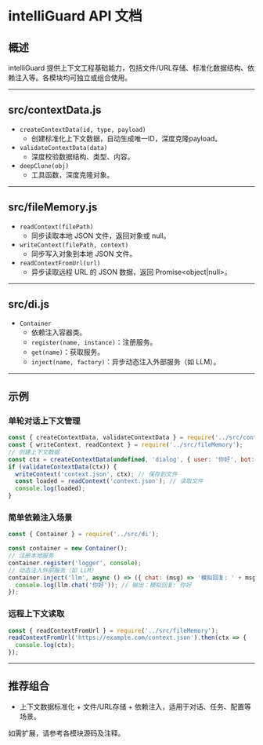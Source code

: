 # intelliGuard API 文档

## 概述
intelliGuard 提供上下文工程基础能力，包括文件/URL存储、标准化数据结构、依赖注入等。各模块均可独立或组合使用。

---

## src/contextData.js
- `createContextData(id, type, payload)`
  - 创建标准化上下文数据，自动生成唯一ID，深度克隆payload。
- `validateContextData(data)`
  - 深度校验数据结构、类型、内容。
- `deepClone(obj)`
  - 工具函数，深度克隆对象。

---

## src/fileMemory.js
- `readContext(filePath)`
  - 同步读取本地 JSON 文件，返回对象或 null。
- `writeContext(filePath, context)`
  - 同步写入对象到本地 JSON 文件。
- `readContextFromUrl(url)`
  - 异步读取远程 URL 的 JSON 数据，返回 Promise<object|null>。

---

## src/di.js
- `Container`
  - 依赖注入容器类。
  - `register(name, instance)`：注册服务。
  - `get(name)`：获取服务。
  - `inject(name, factory)`：异步动态注入外部服务（如 LLM）。

---

## 示例

### 单轮对话上下文管理
```js
const { createContextData, validateContextData } = require('../src/contextData');
const { writeContext, readContext } = require('../src/fileMemory');
// 创建上下文数据
const ctx = createContextData(undefined, 'dialog', { user: '你好', bot: '您好！' });
if (validateContextData(ctx)) {
  writeContext('context.json', ctx); // 保存到文件
  const loaded = readContext('context.json'); // 读取文件
  console.log(loaded);
}
```

### 简单依赖注入场景
```js
const { Container } = require('../src/di');

const container = new Container();
// 注册本地服务
container.register('logger', console);
// 动态注入外部服务（如 LLM）
container.inject('llm', async () => ({ chat: (msg) => '模拟回复: ' + msg })).then(llm => {
  console.log(llm.chat('你好')); // 输出：模拟回复: 你好
});
```

### 远程上下文读取
```js
const { readContextFromUrl } = require('../src/fileMemory');
readContextFromUrl('https://example.com/context.json').then(ctx => {
  console.log(ctx);
});
```

---

## 推荐组合
- 上下文数据标准化 + 文件/URL存储 + 依赖注入，适用于对话、任务、配置等场景。

如需扩展，请参考各模块源码及注释。
